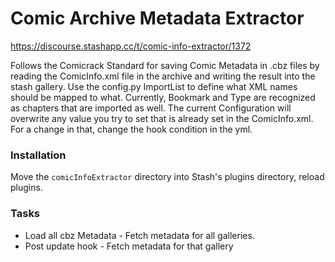 # Comic Archive Metadata Extractor

https://discourse.stashapp.cc/t/comic-info-extractor/1372

Follows the Comicrack Standard for saving Comic Metadata in .cbz files by reading the ComicInfo.xml file in the archive and writing the result into the stash gallery.
Use the config.py ImportList to define what XML names should be mapped to what.
Currently, Bookmark and Type are recognized as chapters that are imported as well.
The current Configuration will overwrite any value you try to set that is already set in the ComicInfo.xml. For a change in that, change the hook condition in the yml.

### Installation 
Move the `comicInfoExtractor` directory into Stash's plugins directory, reload plugins.

### Tasks
* Load all cbz Metadata - Fetch metadata for all galleries.
* Post update hook - Fetch metadata for that gallery

